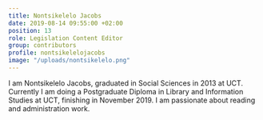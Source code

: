 ```yaml
---
title: Nontsikelelo Jacobs
date: 2019-08-14 09:55:00 +02:00
position: 13
role: Legislation Content Editor
group: contributors
profile: nontsikelelojacobs
image: "/uploads/nontsikelelo.png"
---
```


I am Nontsikelelo Jacobs, graduated in Social Sciences in 2013 at UCT. Currently I am doing a Postgraduate Diploma in Library and Information Studies at UCT, finishing in November 2019. I am passionate about reading and administration work.